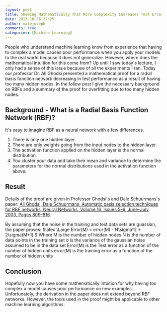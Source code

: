 ```yaml
---
layout: post
title: Showing Mathematically That More Complexity Increases Test Error
date: 2013-10-26 22:25
author: matejoseph
comments: true
categories: [Machine Learning]
---
```

People who understand machine learning know from experience that having to complex a model causes poor performance when you apply your models to the real world because it does not generalize. However, where does the mathematical intuition for this come from? Up until I saw today's lecture, I only had a sense of this issue because of all the experiments I ran. Today our professor Dr. Ali Ghodsi presented a mathematical proof for a radial basis function network decreasing in test performance as a result of having too many hidden nodes. In the follow post I give the necessary background on RBFs and a summary of the proof for overfitting due to too many hidden nodes.
<h2>Background - What is a Radial Basis Function Network (RBF)?</h2>
It's easy to imagine RBF as a neural network with a few differences.
<ol>
	<li>There is only one hidden layer.</li>
	<li>There are only weights going from the input nodes to the hidden layer.</li>
	<li>The activation function applied on the hidden layer is the normal distribution.</li>
	<li>You cluster your data and take their mean and variance to determine the parameters for the normal distributions used in the activation function above.</li>
</ol>
<h2>Result</h2>
Details of the proof are given in Professor Ghodsi's and Dale Schuurmans's paper: <a title="Automatic Basis Selection Techniques for RBF Networks" href="http://www.math.uwaterloo.ca/~aghodsib/papers/journalofnn.pdf" target="_blank">Ali Ghodsi, Dale Schuurmans, Automatic basis selection techniques for RBF networks, Neural Networks, Volume 16, Issues 5–6, June–July 2003, Pages 809–816</a>.

By assuming that the noise in the training and test data sets are guassian, the paper proves:
$latex \Large Error(M) = error(M) - N\sigma^2 + 2\sigma(M+1) $
Where
M is the number of hidden nodes
N is the number of data points in the training set
σ is the variance of the gaussian noise assumed to be in the data set
Error(M) is the Test error as a function of the number of hidden units
error(M) is the training error as a function of the number of hidden units
<h2>Conclusion</h2>
Hopefully now you have some mathematically intuition for why having too complex a model causes poor performance on new examples. Unfortunately, the derivation in the paper does not extend beyond RBF networks. However, the tools used in the proof might be applicable to other machine learning algorithms.

<script src="https://utteranc.es/client.js"
        repo="josephmate/josephmate.github.io"
        issue-number="18"
        theme="github-light"
        crossorigin="anonymous"
        async>
</script>